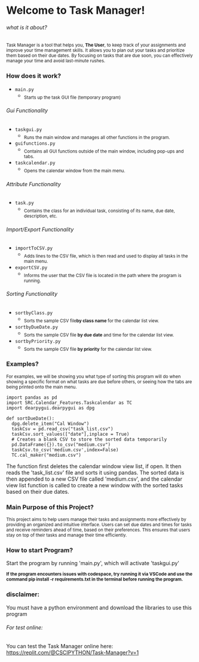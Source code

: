 # Welcome to Task Manager!

###### what is it about?

<!---inform the user what this project is about and what its capabilities are?--->
<sub>
Task Manager is a tool that helps you, <strong>The User</strong>, to keep track of your assignments and improve your time management skills. It allows you to plan out your tasks and prioritize them based on their due dates. By focusing on tasks that are due soon, you can effectively manage your time and avoid last-minute rushes.
</sub>

### How does it work?

<!---main is only importing taskgui lol-->

- `main.py`
  - <sub>Starts up the task GUI file (temporary program)</sub>
###### Gui Functionality

- `taskgui.py`
  - <sub>Runs the main window and manages all other functions in the program.</sub>
- `guifunctions.py`
  - <sub>Contains all GUI functions outside of the main window, including pop-ups and tabs.</sub>
- `taskcalendar.py`
  - <sub> Opens the calendar window from the main menu.</sub>

###### Attribute Functionality

- `task.py`
  - <sub>Contains the class for an individual task, consisting of its name, due date, description, etc.</sub>

###### Import/Export Functionality

- `importToCSV.py`
  - <sub>Adds lines to the CSV file, which is then read and used to display all tasks in the main menu.</sub>
- `exportCSV.py`
  <!----inform the user what the 'exporting as a csv file' is---->
  - <sub>Informs the user that the CSV file is located in the path where the program is running.</sub>

###### Sorting Functionality

- `sortbyClass.py`
  <!----inform the user what the 'sorting by class' is---->
  - <sub> Sorts the sample CSV file<strong>by class name </strong>for the calendar list view.</sub>
- `sortbyDueDate.py`
  <!----inform the user what the 'sorting by due dates' is---->
  - <sub>Sorts the sample CSV file <strong>by due date</strong> and time for the calendar list view.</sub>
- `sortbyPriority.py`
  <!----inform the user what the 'sorting by priority' is---->
  - <sub> Sorts the sample CSV file <strong>by priority</strong> for the calendar list view.</sub>

### Examples?

<sub> For examples, we will be showing you what type of sorting this program will do when showing a specific format on what tasks are due before others, or seeing how the tabs are being printed onto the main menu. </sub>
<!----inform the user what sorting algorithms are implemented (preferably sort by due date, or the print tabs function)-->

```
import pandas as pd
import SRC.Calendar_Features.Taskcalendar as TC
import dearpygui.dearpygui as dpg

def sortDueDate():
  dpg.delete_item("Cal Window")
  taskCsv = pd.read_csv("task_list.csv")
  taskCsv.sort_values(["date"],inplace = True)
  # Creates a blank CSV to store the sorted data temporarily
  pd.DataFrame({}).to_csv("medium.csv")
  taskCsv.to_csv('medium.csv',index=False)
  TC.cal_maker("medium.csv")

```

The function first deletes the calendar window view list, if open. It then reads the 'task_list.csv' file and sorts it using pandas. The sorted data is then appended to a new CSV file called 'medium.csv', and the calendar view list function is called to create a new window with the sorted tasks based on their due dates.


### Main Purpose of this Project?

<sub>This project aims to help users manage their tasks and assignments more effectively by providing an organized and intuitive interface. Users can set due dates and times for tasks and receive reminders ahead of time, based on their preferences. This ensures that users stay on top of their tasks and manage their time efficiently.
</sub>


### How to start Program?

Start the program by running 'main.py', which will activate 'taskgui.py'

<sub><strong>If the program encounters issues with codespace, try running it via VSCode and use the command pip install -r requirements.txt in the terminal before running the program.</strong></sub>

### disclaimer:

You must have a python environment and download the libraries to use this program

###### For test online:

You can test the Task Manager online here: https://replit.com/@CSCIPYTHON/Task-Manager?v=1